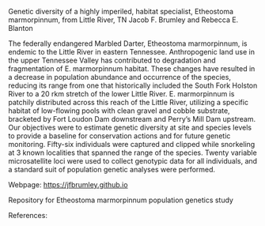 Genetic diversity of a highly imperiled, habitat specialist, Etheostoma marmorpinnum, from Little River, TN
Jacob F. Brumley and Rebecca E. Blanton

The federally endangered Marbled Darter, Etheostoma marmorpinnum, is endemic to the Little River in eastern Tennessee. Anthropogenic land use in the upper Tennessee Valley has contributed to degradation and fragmentation of E. marmorpinnum habitat. These changes have resulted in a decrease in population abundance and occurrence of the species, reducing its range from one that historically included the South Fork Holston River to a 20 rkm stretch of the lower Little River. E. marmorpinnum is patchily distributed across this reach of the Little River, utilizing a specific habitat of low-flowing pools with clean gravel and cobble substrate, bracketed by Fort Loudon Dam downstream and Perry’s Mill Dam upstream. Our objectives were to estimate genetic diversity at site and species levels to provide a baseline for conservation actions and for future genetic monitoring. Fifty-six individuals were captured and clipped while snorkeling at 3 known localities that spanned the range of the species. Twenty variable microsatellite loci were used to collect genotypic data for all individuals, and a standard suit of population genetic analyses were performed. 

Webpage: https://jfbrumley.github.io

Repository for Etheostoma marmorpinnum population genetics study

References: